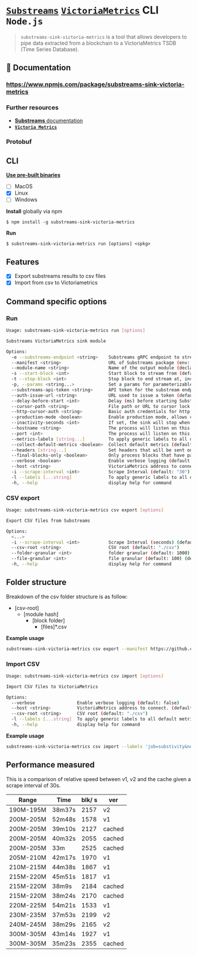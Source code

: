 # [`Substreams`](https://substreams.streamingfast.io/) [`VictoriaMetrics`](https://victoriametrics.com/) CLI `Node.js`

> `substreams-sink-victoria-metrics` is a tool that allows developers to pipe data extracted from a blockchain to a VictoriaMetrics TSDB (Time Series Database).

## 📖 Documentation

### https://www.npmjs.com/package/substreams-sink-victoria-metrics

### Further resources

- [**Substreams** documentation](https://substreams.streamingfast.io)
- [**`Victoria Metrics`**](https://victoriametrics.com/)

### Protobuf

## CLI
[**Use pre-built binaries**](https://github.com/pinax-network/substreams-sink-victoria-metrics/releases)
- [ ] MacOS
- [x] Linux
- [ ] Windows

**Install** globally via npm
```
$ npm install -g substreams-sink-victoria-metrics
```

**Run**
```
$ substreams-sink-victoria-metrics run [options] <spkg>
```

## Features

- [x] Export substreams results to csv files
- [x] Import from csv to Victoriametrics

## Command specific options

### Run

```bash
Usage: substreams-sink-victoria-metrics run [options]

Substreams VictoriaMetrics sink module

Options:
  -e --substreams-endpoint <string>    Substreams gRPC endpoint to stream data from (env: SUBSTREAMS_ENDPOINT)
  --manifest <string>                  URL of Substreams package (env: MANIFEST)
  --module-name <string>               Name of the output module (declared in the manifest) (env: MODULE_NAME)
  -s --start-block <int>               Start block to stream from (defaults to -1, which means the initialBlock of the first module you are streaming) (default: "-1", env: START_BLOCK)
  -t --stop-block <int>                Stop block to end stream at, inclusively (env: STOP_BLOCK)
  -p, --params <string...>             Set a params for parameterizable modules. Can be specified multiple times. (ex: -p module1=valA -p module2=valX&valY) (default: [], env: PARAMS)
  --substreams-api-token <string>      API token for the substream endpoint or API key if '--auth-issue-url' is specified (default: "", env: SUBSTREAMS_API_TOKEN)
  --auth-issue-url <string>            URL used to issue a token (default: "https://auth.pinax.network/v1/auth/issue", env: AUTH_ISSUE_URL)
  --delay-before-start <int>           Delay (ms) before starting Substreams (default: 0, env: DELAY_BEFORE_START)
  --cursor-path <string>               File path or URL to cursor lock file (default: "cursor.lock", env: CURSOR_PATH)
  --http-cursor-auth <string>          Basic auth credentials for http cursor (ex: username:password) (env: HTTP_CURSOR_AUTH)
  --production-mode <boolean>          Enable production mode, allows cached substreams data if available (default: "false", env: PRODUCTION_MODE)
  --inactivity-seconds <int>           If set, the sink will stop when inactive for over a certain amount of seconds (default: 300, env: INACTIVITY_SECONDS)
  --hostname <string>                  The process will listen on this hostname for any HTTP and Prometheus metrics requests (default: "localhost", env: HOSTNAME)
  --port <int>                         The process will listen on this port for any HTTP and Prometheus metrics requests (default: 9102, env: PORT)
  --metrics-labels [string...]         To apply generic labels to all default metrics (ex: --labels foo=bar) (default: {}, env: METRICS_LABELS)
  --collect-default-metrics <boolean>  Collect default metrics (default: "false", env: COLLECT_DEFAULT_METRICS)
  --headers [string...]                Set headers that will be sent on every requests (ex: --headers X-HEADER=headerA) (default: {}, env: HEADERS)
  --final-blocks-only <boolean>        Only process blocks that have pass finality, to prevent any reorg and undo signal by staying further away from the chain HEAD (default: "false", env: FINAL_BLOCKS_ONLY)
  --verbose <boolean>                  Enable verbose logging (default: "false", env: VERBOSE)
  --host <string>                      VictoriaMetrics address to connect. (default: "http://0.0.0.0:8428")
  -i --scrape-interval <int>           Scrape Interval (default: "30")
  -l --labels [...string]              To apply generic labels to all default metrics (ex: --labels foo=bar) (default: {})
  -h, --help                           display help for command
```

### CSV export

```bash
Usage: substreams-sink-victoria-metrics csv export [options]

Export CSV files from Substreams

Options:
  <...>
  -i --scrape-interval <int>           Scrape Interval (seconds) (default: "30")
  --csv-root <string>                  CSV root (default: "./csv")
  --folder-granular <int>              folder granular (default: 1000) (default: "1000")
  --file-granular <int>                file granular (default: 100) (default: "100")
  -h, --help                           display help for command
  ```

## Folder structure

Breakdown of the csv folder structure is as follow:

- [csv-root]
  - [module hash]
    - [block folder]
      - [files]*.csv

**Example usage**

```bash
substreams-sink-victoria-metrics csv export --manifest https://github.com/pinax-network/subtivity-substreams/releases/download/v0.2.1/subtivity-antelope-v0.2.1.spkg --module-name prom_out -e https://eos.firehose.eosnation.io:9001 --cursor-file antelope1.lock -s 10000000 -t +1000000 --csv-root=./export_root_folder --folder-granular=50000 --file-granular=1000
```

### Import CSV

```bash
Usage: substreams-sink-victoria-metrics csv import [options]

Import CSV files to VictoriaMetrics

Options:
  --verbose                Enable verbose logging (default: false)
  --host <string>          VictoriaMetrics address to connect. (default: "http://0.0.0.0:8428")
  --csv-root <string>      CSV root (default: "./csv")
  -l --labels [...string]  To apply generic labels to all default metrics (ex: --labels foo=bar) (default: {})
  -h, --help               display help for command
```

**Example usage**

```bash
substreams-sink-victoria-metrics csv import --labels 'job=substivity&network=127.0.0.1&block_version=antelope&hostname=localhost&app=app1' --csv-root=import_csv_folder
```

## Performance measured

This is a comparison of relative speed between v1, v2 and the cache given a scrape interval of 30s.


| Range     | Time   | blk/ s| ver|
|-----------|--------|-------|----|
| 190M-195M | 38m37s | 2157  | v2
| 200M-205M | 52m48s | 1578  | v1
| 200M-205M | 39m10s | 2127  | cached
| 200M-205M | 40m32s | 2055  | cached
| 200M-205M | 33m    | 2525  | cached
| 205M-210M | 42m17s | 1970  | v1
| 210M-215M | 44m38s | 1867  | v1
| 215M-220M | 45m51s | 1817  | v1
| 215M-220M | 38m9s  | 2184  | cached
| 215M-220M | 38m24s | 2170  | cached
| 220M-225M | 54m21s | 1533  | v1
| 230M-235M | 37m53s | 2199  | v2
| 240M-245M | 38m29s | 2165  | v2
| 300M-305M | 43m14s | 1927  | v1
| 300M-305M | 35m23s | 2355  | cached

